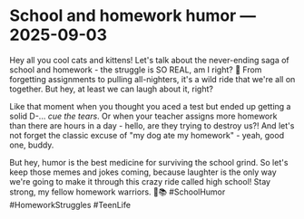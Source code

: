 # School and homework humor — 2025-09-03

Hey all you cool cats and kittens! Let's talk about the never-ending saga of school and homework - the struggle is SO REAL, am I right? 🤯 From forgetting assignments to pulling all-nighters, it's a wild ride that we're all on together. But hey, at least we can laugh about it, right?

Like that moment when you thought you aced a test but ended up getting a solid D-... *cue the tears*. Or when your teacher assigns more homework than there are hours in a day - hello, are they trying to destroy us?! And let's not forget the classic excuse of "my dog ate my homework" - yeah, good one, buddy.

But hey, humor is the best medicine for surviving the school grind. So let's keep those memes and jokes coming, because laughter is the only way we're going to make it through this crazy ride called high school! Stay strong, my fellow homework warriors. 💪📚 #SchoolHumor #HomeworkStruggles #TeenLife